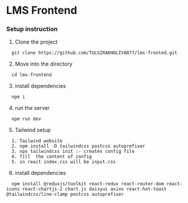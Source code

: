 # LMS Frontend

### Setup instruction

1. Clone the project

```
  git clone https://github.com/TULSIRAKHOLIYA077/lms-fronted.git
```
2. Move into the directory

```
  cd lms-frontend
```
3. install dependencies

```
  npm i
```
4. run the server

```
  npm run dev
```
5. Tailwind setup

```
  1. Tailwind website
  2. npm install -D tailwindcss postcss autoprefixer
  3. npx tailwindcss init :- creates config file
  4. fill  the content of config
  5. in react index.css will be input.css
```
6. install dependencies

```
  npm install @reduxjs/toolkit react-redux react-router-dom react-icons react-chartjs-2 chart.js daisyui axios react-hot-toast @tailwindcss/line-clamp postcss autoprefixer
```
